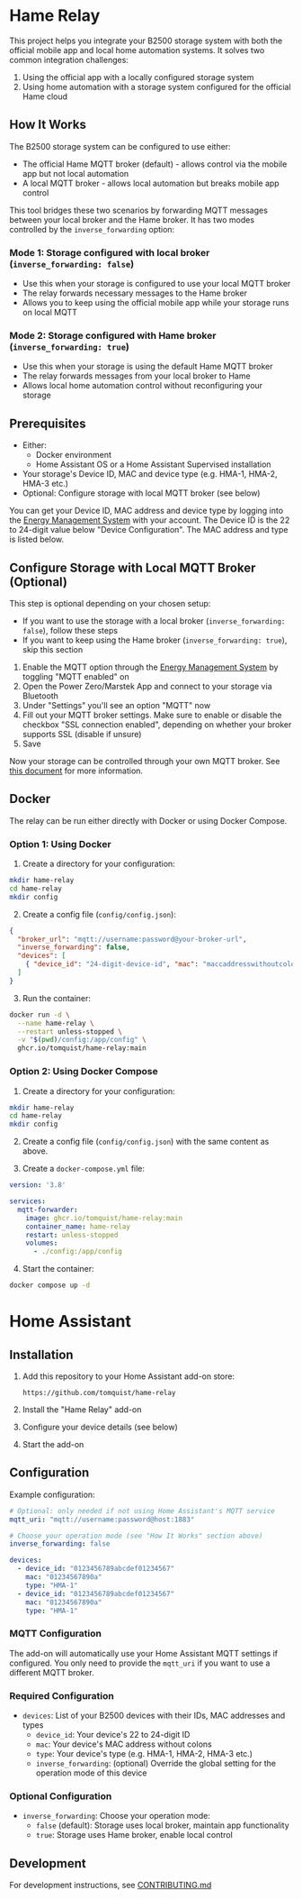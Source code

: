 # Hame Relay

This project helps you integrate your B2500 storage system with both the official mobile app and local home automation systems. It solves two common integration challenges:

1. Using the official app with a locally configured storage system
2. Using home automation with a storage system configured for the official Hame cloud

## How It Works

The B2500 storage system can be configured to use either:
- The official Hame MQTT broker (default) - allows control via the mobile app but not local automation
- A local MQTT broker - allows local automation but breaks mobile app control

This tool bridges these two scenarios by forwarding MQTT messages between your local broker and the Hame broker. It has two modes controlled by the `inverse_forwarding` option:

### Mode 1: Storage configured with local broker (`inverse_forwarding: false`)
- Use this when your storage is configured to use your local MQTT broker
- The relay forwards necessary messages to the Hame broker
- Allows you to keep using the official mobile app while your storage runs on local MQTT

### Mode 2: Storage configured with Hame broker (`inverse_forwarding: true`)
- Use this when your storage is using the default Hame MQTT broker
- The relay forwards messages from your local broker to Hame
- Allows local home automation control without reconfiguring your storage

## Prerequisites

- Either:
  - Docker environment
  - Home Assistant OS or a Home Assistant Supervised installation
- Your storage's Device ID, MAC and device type (e.g. HMA-1, HMA-2, HMA-3 etc.)
- Optional: Configure storage with local MQTT broker (see below)

You can get your Device ID, MAC address and device type by logging into the [Energy Management System](https://eu.hamedata.com/app/AfterSales/login.html) with your account. The Device ID is the 22 to 24-digit value below "Device Configuration". The MAC address and type is listed below.

## Configure Storage with Local MQTT Broker (Optional)

This step is optional depending on your chosen setup:
- If you want to use the storage with a local broker (`inverse_forwarding: false`), follow these steps
- If you want to keep using the Hame broker (`inverse_forwarding: true`), skip this section

1. Enable the MQTT option through the [Energy Management System](https://eu.hamedata.com/app/AfterSales/login.html) by toggling "MQTT enabled" on
2. Open the Power Zero/Marstek App and connect to your storage via Bluetooth
3. Under "Settings" you'll see an option "MQTT" now
4. Fill out your MQTT broker settings. Make sure to enable or disable the checkbox "SSL connection enabled", depending on whether your broker supports SSL (disable if unsure)
5. Save

Now your storage can be controlled through your own MQTT broker. See [this document](https://eu.hamedata.com/ems/mqtt/index.html?version=2) for more information.

## Docker

The relay can be run either directly with Docker or using Docker Compose.

### Option 1: Using Docker

1. Create a directory for your configuration:
```bash
mkdir hame-relay
cd hame-relay
mkdir config
```

2. Create a config file (`config/config.json`):
```json
{
  "broker_url": "mqtt://username:password@your-broker-url",
  "inverse_forwarding": false,
  "devices": [
    { "device_id": "24-digit-device-id", "mac": "maccaddresswithoutcolons", "type": "HMA-1" }
  ]
}
```

3. Run the container:
```bash
docker run -d \
  --name hame-relay \
  --restart unless-stopped \
  -v "$(pwd)/config:/app/config" \
  ghcr.io/tomquist/hame-relay:main
```

### Option 2: Using Docker Compose

1. Create a directory for your configuration:
```bash
mkdir hame-relay
cd hame-relay
mkdir config
```

2. Create a config file (`config/config.json`) with the same content as above.

3. Create a `docker-compose.yml` file:
```yaml
version: '3.8'

services:
  mqtt-forwarder:
    image: ghcr.io/tomquist/hame-relay:main
    container_name: hame-relay
    restart: unless-stopped
    volumes:
      - ./config:/app/config
```

4. Start the container:
```bash
docker compose up -d
```

# Home Assistant

## Installation

1. Add this repository to your Home Assistant add-on store:
   ```
   https://github.com/tomquist/hame-relay
   ```

2. Install the "Hame Relay" add-on
3. Configure your device details (see below)
4. Start the add-on

## Configuration

Example configuration:

```yaml
# Optional: only needed if not using Home Assistant's MQTT service
mqtt_uri: "mqtt://username:password@host:1883"

# Choose your operation mode (see "How It Works" section above)
inverse_forwarding: false

devices:
  - device_id: "0123456789abcdef01234567"
    mac: "01234567890a"
    type: "HMA-1"
  - device_id: "0123456789abcdef01234567"
    mac: "01234567890a"
    type: "HMA-1"
```

### MQTT Configuration

The add-on will automatically use your Home Assistant MQTT settings if configured. You only need to provide the `mqtt_uri` if you want to use a different MQTT broker.

### Required Configuration

- `devices`: List of your B2500 devices with their IDs, MAC addresses and types
  - `device_id`: Your device's 22 to 24-digit ID
  - `mac`: Your device's MAC address without colons
  - `type`: Your device's type (e.g. HMA-1, HMA-2, HMA-3 etc.)
  - `inverse_forwarding`: (optional) Override the global setting for the operation mode of this device

### Optional Configuration

- `inverse_forwarding`: Choose your operation mode:
  - `false` (default): Storage uses local broker, maintain app functionality
  - `true`: Storage uses Hame broker, enable local control

## Development

For development instructions, see [CONTRIBUTING.md](CONTRIBUTING.md)

